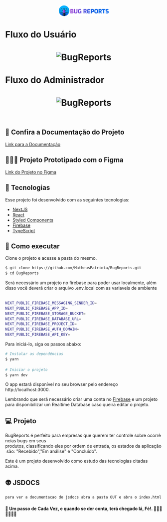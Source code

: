 
<p align="center">
  <img alt="BugReports" src="public/logo.png" width="160px">
</p>

<h1>
Fluxo do Usuário
</h1>

<h1 align="center">
    <img alt="BugReports" src="screenshots/user_flow.gif" width="920px" />
</h1>

<h1>
Fluxo do Administrador
</h1>
<h1 align="center">
    <img alt="BugReports" src="screenshots/admin_flow.gif" width="920px" />
</h1>

<br>


## 📓 Confira a Documentação do Projeto
<a href="https://docs.google.com/document/d/1GKSS9r18zrKPTzq4aKlp8BslwZSWDDj-qdxK8AM0cMs/edit?usp=sharing">Link para a Documentação</a>
## 🧑🏼‍💻 Projeto Prototipado com o Figma
<a href="https://www.figma.com/file/4S87TK0lfzorscyX6GiRKp/Projeto-FInal-Desenvolvimento-Web">Link do Projeto no Figma</a>

## 🧪 Tecnologias

Esse projeto foi desenvolvido com as seguintes tecnologias:
- [NextJS](https://nextjs.org/)
- [React](https://reactjs.org)
- [Styled Components](https://styled-components.com/)
- [Firebase](https://firebase.google.com/)
- [TypeScript](https://www.typescriptlang.org/)

## 🚀 Como executar

Clone o projeto e acesse a pasta do mesmo.

```bash
$ git clone https://github.com/MatheusPatriota/BugReports.git
$ cd BugReports
```

Será necessário um projeto no firebase para poder usar localmente, além disso você deverá criar o arquivo .env.local com as variaveis de ambiente

```bash

NEXT_PUBLIC_FIREBASE_MESSAGING_SENDER_ID=
NEXT_PUBLIC_FIREBASE_APP_ID=
NEXT_PUBLIC_FIREBASE_STORAGE_BUCKET=
NEXT_PUBLIC_FIREBASE_DATABASE_URL=
NEXT_PUBLIC_FIREBASE_PROJECT_ID=
NEXT_PUBLIC_FIREBASE_AUTH_DOMAIN=
NEXT_PUBLIC_FIREBASE_API_KEY=

```

Para iniciá-lo, siga os passos abaixo:
```bash
# Instalar as dependências
$ yarn

# Iniciar o projeto
$ yarn dev
```
O app estará disponível no seu browser pelo endereço http://localhost:3000.

Lembrando que será necessário criar uma conta no [Firebase](https://firebase.google.com/) e um projeto para disponibilizar um Realtime Database caso queira editar o projeto.

## 💻 Projeto

BugReports é perfeito para empresas que querem ter controle sobre ocorrências bugs em seus
produtos, classificando eles por ordem de entrada, os estados da aplicação são: "Recebido","Em análise" e "Concluído".


Este é um projeto desenvolvido como estudo das tecnologias citadas acima.

## 👽 JSDOCS
```bash
para ver a documentacao do jsdocs abra a pasta OUT e abra o index.html
```


#### 🚀 Um passo de Cada Vez, e quando se der conta, terá chegado lá, Fé!. 🧑🏼‍💻🖖🏻🙏🏼
